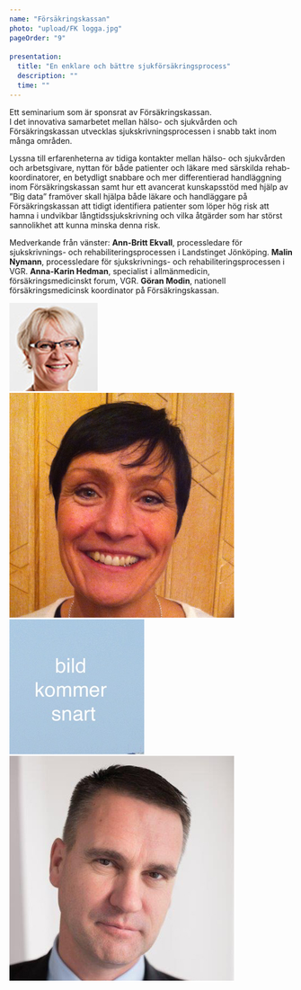 ```yaml
---
name: "Försäkringskassan"
photo: "upload/FK logga.jpg" 
pageOrder: "9"

presentation:
  title: "En enklare och bättre sjukförsäkringsprocess"
  description: ""
  time: ""
---
```

Ett seminarium som är sponsrat av Försäkringskassan.<br>
I det innovativa samarbetet mellan hälso- och sjukvården och Försäkringskassan utvecklas sjukskrivningsprocessen i snabb takt inom många områden. 

Lyssna till erfarenheterna av tidiga kontakter mellan hälso- och sjukvården och arbetsgivare, nyttan för både patienter och läkare med särskilda rehab-koordinatorer, en betydligt snabbare och mer differentierad handläggning inom Försäkringskassan samt hur ett avancerat kunskapsstöd med hjälp av ”Big data” framöver skall hjälpa både läkare och handläggare på Försäkringskassan att tidigt identifiera patienter som löper hög risk att hamna i undvikbar långtidssjukskrivning och vilka åtgärder som har störst sannolikhet att kunna minska denna risk.

Medverkande från vänster: **Ann-Britt Ekvall**, processledare för sjukskrivnings- och rehabiliteringsprocessen i Landstinget Jönköping. 
**Malin Nymann**, processledare för sjukskrivnings- och rehabiliteringsprocessen i VGR.
**Anna-Karin Hedman**, specialist i allmänmedicin, försäkringsmedicinskt forum, VGR.
**Göran Modin**, nationell försäkringsmedicinsk koordinator på Försäkringskassan.

<img class="photo" src="upload/Ann Britt Ekvall.jpg"><img class="photo" src="upload/Malin Nymann FK.jpg"><img class="photo" src="upload/bild kommer snart.jpg"><img class="photo" src="upload/Goran Modin.jpg">

